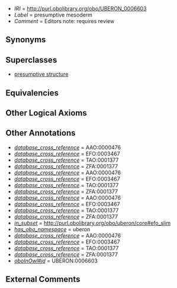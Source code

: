  * *IRI* = http://purl.obolibrary.org/obo/UBERON_0006603
 * *Label* = presumptive mesoderm
 * *Comment* = Editors note: requires review

## Synonyms


## Superclasses

 * [presumptive structure](../../UBERON/98/UBERON_0006598.md)

## Equivalencies


## Other Logical Axioms


## Other Annotations

 * *[database_cross_reference](../../ef/oboInOwl#hasDbXref.md)* = AAO:0000476
 * *[database_cross_reference](../../ef/oboInOwl#hasDbXref.md)* = EFO:0003467
 * *[database_cross_reference](../../ef/oboInOwl#hasDbXref.md)* = TAO:0001377
 * *[database_cross_reference](../../ef/oboInOwl#hasDbXref.md)* = ZFA:0001377
 * *[database_cross_reference](../../ef/oboInOwl#hasDbXref.md)* = AAO:0000476
 * *[database_cross_reference](../../ef/oboInOwl#hasDbXref.md)* = EFO:0003467
 * *[database_cross_reference](../../ef/oboInOwl#hasDbXref.md)* = TAO:0001377
 * *[database_cross_reference](../../ef/oboInOwl#hasDbXref.md)* = ZFA:0001377
 * *[database_cross_reference](../../ef/oboInOwl#hasDbXref.md)* = AAO:0000476
 * *[database_cross_reference](../../ef/oboInOwl#hasDbXref.md)* = EFO:0003467
 * *[database_cross_reference](../../ef/oboInOwl#hasDbXref.md)* = TAO:0001377
 * *[database_cross_reference](../../ef/oboInOwl#hasDbXref.md)* = ZFA:0001377
 * *[in_subset](../../et/oboInOwl#inSubset.md)* = http://purl.obolibrary.org/obo/uberon/core#efo_slim
 * *[has_obo_namespace](../../ce/oboInOwl#hasOBONamespace.md)* = uberon
 * *[database_cross_reference](../../ef/oboInOwl#hasDbXref.md)* = AAO:0000476
 * *[database_cross_reference](../../ef/oboInOwl#hasDbXref.md)* = EFO:0003467
 * *[database_cross_reference](../../ef/oboInOwl#hasDbXref.md)* = TAO:0001377
 * *[database_cross_reference](../../ef/oboInOwl#hasDbXref.md)* = ZFA:0001377
 * *[oboInOwl#id](../../id/oboInOwl#id.md)* = UBERON:0006603

## External Comments

